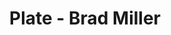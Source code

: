 ---
title: Plate - Brad Miller
layout: entry
presentation: side-by-side
object:
  - id: ptl-25722
order: 441
menu: false
---
